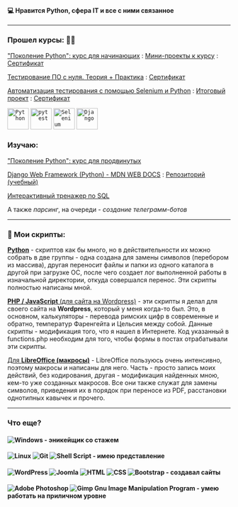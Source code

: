 #### :computer: Нравится Python, сфера IT и все с ними связанное
---
### Прошел курсы: :man_student:

["Поколение Python": курс для начинающих](https://stepik.org/course/58852) : [Мини-проекты к курсу](https://github.com/albusD0/BEEGEEK/tree/main/course_1_for_beginners) : [Сертификат](https://stepik.org/cert/2491970)

[Тестирование ПО с нуля. Теория + Практика](https://github.com/albusD0/Software-Testing-From-Scratch/edit/main/README.md) : [Сертификат](https://stepik.org/cert/2355954)

[Автоматизация тестирования с помощью Selenium и Python](https://stepik.org/course/575) : [Итоговый проект](https://github.com/albusD0/stepik_auto_tests_course/tree/main/learning_page_object_model) : [Сертификат](https://stepik.org/cert/2505453)

<div >
	<code><img width="48" src="https://user-images.githubusercontent.com/25181517/183423507-c056a6f9-1ba8-4312-a350-19bcbc5a8697.png" alt="Python" title="Python"/></code>
	<code><img width="48" src="https://user-images.githubusercontent.com/25181517/184117132-9e89a93b-65fb-47c3-91e7-7d0f99e7c066.png" alt="pytest" title="pytest"/></code>
	<code><img width="48" src="https://user-images.githubusercontent.com/25181517/184103699-d1b83c07-2d83-4d99-9a1e-83bd89e08117.png" alt="Selenium" title="Selenium"/></code>
	<code><img width="48" src="https://github.com/marwin1991/profile-technology-icons/assets/62091613/9bf5650b-e534-4eae-8a26-8379d076f3b4" alt="Django" title="Django"/></code>
</div>

### Изучаю: 

["Поколение Python": курс для продвинутых](https://stepik.org/course/68343)

[Django Web Framework (Python) - MDN WEB DOCS](https://developer.mozilla.org/en-US/docs/Learn/Server-side/Django) : [Репозиторий (учебный)](https://github.com/albusD0/local_library_mdn_django)

[Интерактивный тренажер по SQL](https://stepik.org/course/63054/syllabus)

А также _парсинг_, на очереди - _создание телеграмм-ботов_

---

### :floppy_disk: Мои скрипты:

[**Python**](https://github.com/albusD0/my_python_scripts)
    - скриптов как бы много, но в действительности их можно собрать в две группы - одна создана для замены символов (перебором из массива), другая переносит файлы и папки из одного каталога в другой при загрузке ОС, после чего создает лог выполненной работы в изначальной директории, откуда совершался перенос. Эти скрипты полностью написаны мной.

[**PHP / JavaScript** (для сайта на Wordpress)](https://github.com/albusD0/wordpress_scripts_modified_by_me_4_dajuspravku)
    - эти скрипты я делал для своего сайта на **Wordpress**, который у меня когда-то был. Это, в основном, калькуляторы - перевода римских цифр в современные и обратно, температур Фаренгейта и Цельсия между собой. Данные скрипты - модификация того, что я нашел в Интернете. Код указанный в functions.php необходим для того, чтобы формы в постах отрабатывали эти скрипты.

[Для **LibreOffice (макросы)**](https://github.com/albusD0/my_vbs_scripts_4_libreoffice)
    - LibreOffice пользуюсь очень интенсивно, поэтому макросы и написаны для него. Часть - просто запись моих действий, без кодирования, другая - модификация найденных мною, кем-то уже созданных макросов. Все они также служат для замены символов, приведения их в порядок при переносе из PDF, расстановки однотипных кавычек и прочего.

---

### Что еще?
#### ![Windows](https://img.shields.io/badge/Windows-0078D6?style=for-the-badge&logo=windows&logoColor=white) - эникейщик со стажем

#### ![Linux](https://img.shields.io/badge/Linux-FCC624?style=for-the-badge&logo=linux&logoColor=black) ![Git](https://img.shields.io/badge/git-%23F05033.svg?style=for-the-badge&logo=git&logoColor=white) ![Shell Script](https://img.shields.io/badge/shell_script-%23121011.svg?style=for-the-badge&logo=gnu-bash&logoColor=white) - имею представление

#### ![WordPress](https://img.shields.io/badge/WordPress-%23117AC9.svg?style=for-the-badge&logo=WordPress&logoColor=white)    ![Joomla](https://img.shields.io/badge/joomla-%235091CD.svg?style=for-the-badge&logo=joomla&logoColor=white)    ![HTML](https://img.shields.io/badge/html-%23E34F26.svg?style=for-the-badge&logo=html&logoColor=white)    ![CSS](https://img.shields.io/badge/css-%231572B6.svg?style=for-the-badge&logo=css&logoColor=white)    ![Bootstrap](https://img.shields.io/badge/bootstrap-%238511FA.svg?style=for-the-badge&logo=bootstrap&logoColor=white) - создавал сайты

#### ![Adobe Photoshop](https://img.shields.io/badge/adobe%20photoshop-%2331A8FF.svg?style=for-the-badge&logo=adobe%20photoshop&logoColor=white)    ![Gimp Gnu Image Manipulation Program](https://img.shields.io/badge/Gimp-657D8B?style=for-the-badge&logo=gimp&logoColor=FFFFFF) - умею работать на приличном уровне
